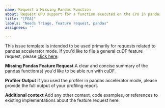 ```yaml
---
name: Request a Missing Pandas Function
about: Request GPU support for a function executed on the CPU in pandas accelerator mode.
title: "[FEA]"
labels: "Needs Triage, feature request, pandas"
assignees: ''

---
```


This issue template is intended to be used primarily for requests related to pandas accelerator mode. If you'd like to file a general cuDF feature request, please [click here](https://github.com/rapidsai/cudf/issues/new?assignees=&labels=%3F+-+Needs+Triage%2C+feature+request&projects=&template=feature_request.md&title=%5BFEA%5D).


**Missing Pandas Feature Request**
A clear and concise summary of the pandas function(s) you'd like to be able run with cuDF.


**Profiler Output**
If you used the profiler in pandas accelerator mode, please provide the full output of your profiling report.


**Additional context**
Add any other context, code examples, or references to existing implementations about the feature request here.
